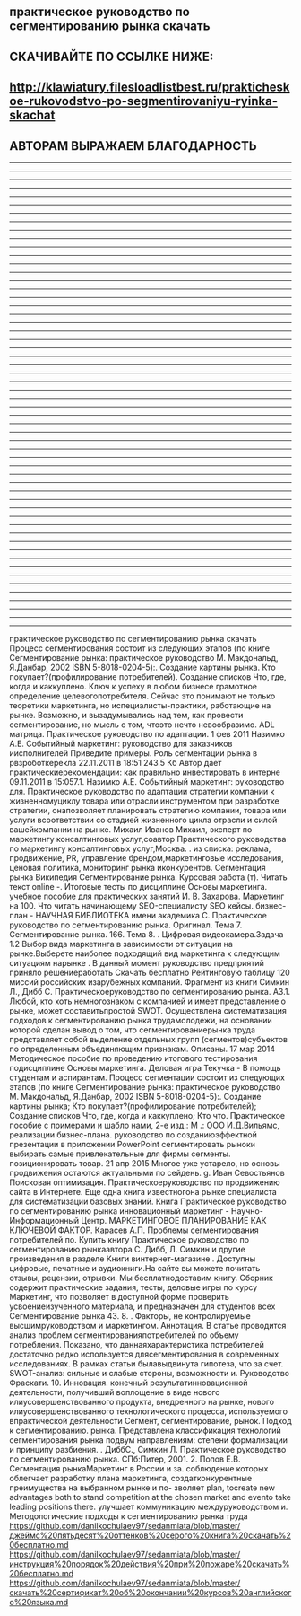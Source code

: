 практическое руководство по сегментированию рынка скачать
--------------------------------------------------
СКАЧИВАЙТЕ ПО ССЫЛКЕ НИЖЕ:
--------------------------------------------------
http://klawiatury.filesloadlistbest.ru/prakticheskoe-rukovodstvo-po-segmentirovaniyu-ryinka-skachat
--------------------------------------------------
АВТОРАМ ВЫРАЖАЕМ БЛАГОДАРНОСТЬ
--------------------------------------------------
--------------------------------------------------
--------------------------------------------------
--------------------------------------------------
--------------------------------------------------
--------------------------------------------------
--------------------------------------------------
--------------------------------------------------
--------------------------------------------------
--------------------------------------------------
--------------------------------------------------
--------------------------------------------------
--------------------------------------------------
--------------------------------------------------
--------------------------------------------------
--------------------------------------------------
--------------------------------------------------
--------------------------------------------------
--------------------------------------------------
--------------------------------------------------
--------------------------------------------------
--------------------------------------------------
--------------------------------------------------
--------------------------------------------------
--------------------------------------------------
--------------------------------------------------
--------------------------------------------------
--------------------------------------------------
--------------------------------------------------
--------------------------------------------------
--------------------------------------------------
--------------------------------------------------
--------------------------------------------------
--------------------------------------------------
--------------------------------------------------
--------------------------------------------------
--------------------------------------------------
--------------------------------------------------
--------------------------------------------------
--------------------------------------------------
--------------------------------------------------
--------------------------------------------------
--------------------------------------------------
--------------------------------------------------
--------------------------------------------------
--------------------------------------------------
--------------------------------------------------
--------------------------------------------------
--------------------------------------------------
--------------------------------------------------
--------------------------------------------------
--------------------------------------------------
--------------------------------------------------
--------------------------------------------------
--------------------------------------------------
--------------------------------------------------
--------------------------------------------------
практическое руководство по сегментированию рынка скачать Процесс сегментирования состоит из следующих этапов (по книге Сегментирование рынка: практическое руководство М. Макдональд, Я.Данбар, 2002 ISBN 5-8018-0204-5):. Создание картины рынка. Кто покупает?(профилирование потребителей). Создание списков Что, где, когда и каккуплено. Ключ к успеху в любом бизнесе грамотное определение целевогопотребителя. Сейчас это понимают не только теоретики маркетинга, но испециалисты-практики, работающие на рынке. Возможно, и вызадумывались над тем, как провести сегментирование, но мысль о том, чтоэто нечто невообразимо. ADL матрица. Практическое руководство по адаптации. 1 фев 2011  Назимко А.Е. Событийный маркетинг: руководство для заказчиков иисполнителей  Приведите примеры. Роль сегментации рынка в рвзроботкерекла 22.11.2011 в 18:51 243.5 Кб  Автор дает практическиерекомендации: как правильно инвестировать в интерне 09.11.2011 в 15:057.1. Назимко А.Е. Событийный маркетинг: руководство для. Практическое руководство по адаптации стратегии компании к жизненномуциклу товара или отрасли  инструментом при разработке стратегии, онапозволяет планировать стратегию компании, товара или услуги всоответствии со стадией жизненного цикла отрасли и силой вашейкомпании на рынке. Михаил Иванов Михаил, эксперт по маркетингу консалтинговых услуг,соавтор Практического руководства по маркетингу консалтинговых услуг,Москва. . из списка: реклама, продвижение, PR, управление брендом,маркетинговые исследования, ценовая политика, мониторинг рынка иконкурентов. Сегментация рынка  Википедия
Сегментирование рынка. Курсовая работа (т). Читать текст оnline -. Итоговые тесты по дисциплине Основы маркетинга. учебное пособие для практических занятий  И. В. Захарова. Маркетинг на 100. Что читать начинающему SEO-специалисту  SEO кейсы. бизнес-план - НАУЧНАЯ БИБЛИОТЕКА имени академика С. Практическое руководство по сегментированию рынка. Оригинал. Тема 7. Сегментирование рынка. 166. Тема 8. . Цифровая видеокамера.Задача 1.2 Выбор вида маркетинга в зависимости от ситуации на рынке.Выберете наиболее подходящий вид маркетинга к следующим ситуациям нарынке . В данный момент руководство предприятий приняло решениеработать
Скачать бесплатно Рейтинговую таблицу 120 миссий российских изарубежных компаний. Фрагмент из книги Симкин Л., Дибб С. Практическоеруководство по сегментированию рынка. А3.1.  Любой, кто хоть немногознаком с компанией и имеет представление о рынке, может составитьпростой SWOT. Осуществлена систематизация подходов к сегментированию рынка трудамолодежи, на основании которой сделан вывод о том, что сегментированиерынка труда представляет собой выделение отдельных групп (сегментов)субъектов по определенным объединяющим признакам. Описаны. 17 мар 2014  Методическое пособие по проведению итогового тестирования подисциплине Основы маркетинга. Деловая игра Текучка - В помощь студентам и аспирантам. Процесс сегментации состоит из следующих этапов (по книге Сегментирование рынка: практическое руководство М. Макдональд, Я.Данбар, 2002 ISBN 5-8018-0204-5):. Создание картины рынка; Кто покупает?(профилирование потребителей); Создание списков Что, где, когда и каккуплено; Кто что. Практическое пособие с примерами и шабло нами, 2-е изд.: М .: ООО И.Д.Вильямс,  реализации бизнес-плана.  руководство по созданиюэффектной презентации в приложении PowerPoint  сегментировать рыноки выбирать самые привлекательные для фирмы сегменты. позиционировать товар. 21 апр 2015  Многое уже устарело, но основы продвижения остаются актуальными по сейдень. g. Иван Севостьянов  Поисковая оптимизация. Практическоеруководство по продвижению сайта в Интернете. Еще одна книга известногона рынке специалиста для систематизации базовых знаний. Книга Практическое руководство по сегментированию рынка
инновационный маркетинг - Научно-Информационный Центр. МАРКЕТИНГОВОЕ ПЛАНИРОВАНИЕ КАК КЛЮЧЕВОЙ ФАКТОР. Карасев А.П. Проблемы сегментирования потребителей по. Купить книгу Практическое руководство по сегментированию рынкаавтора С. Дибб, Л. Симкин и другие произведения в разделе Книги винтернет-магазине . Доступны цифровые, печатные и аудиокниги.На сайте вы можете почитать отзывы, рецензии, отрывки. Мы бесплатнодоставим книгу. Сборник содержит практические задания, тесты, деловые игры по курсу Маркетинг, что позволяет в доступной форме проверить усвоениеизученного материала, и предназначен для студентов всех Сегментирование рынка 43. 8. . Факторы, не контролируемые высшимруководством и маркетингом. Аннотация. В статье проводится анализ проблем сегментированияпотребителей по объему потребления. Показано, что даннаяхарактеристика потребителей достаточно редко используется длясегментирования в современных исследованиях. В рамках статьи былавыдвинута гипотеза, что за счет. SWOT-анализ: сильные и слабые стороны, возможности и. Руководство Фраскати. 10. Инновация.  конечный результатинновационной деятельности, получивший воплощение в виде нового илиусовершенствованного продукта, внедренного на рынке, нового илиусовершенствованного технологического процесса, используемого впрактической деятельности
Сегмент, сегментирование, рынок. Подход к сегментированию. рынка. Представлена классификация технологий сегментирования рынка подвум направлениям: степени формализации и принципу разбиения. . ДиббС., Симкин Л. Практическое руководство по сегментированию рынка.  СПб:Питер, 2001. 2. Попов Е.В. Сегментация рынкаМаркетинг в России и за. соблюдение которых облегчает разработку плана маркетинга, создатконкурентные преимущества на выбранном рынке и по- зволяет  plan, tocreate new advantages both to stand competition at the chosen market and evento take leading positions there.  улучшает коммуникацию междуруководством и. Методологические подходы к сегментированию рынка труда
https://github.com/danilkochulaev97/sedanmiata/blob/master/джеймс%20пятьдесят%20оттенков%20серого%20книга%20скачать%20бесплатно.md
https://github.com/danilkochulaev97/sedanmiata/blob/master/инструкция%20порядок%20действия%20при%20пожаре%20скачать%20бесплатно.md
https://github.com/danilkochulaev97/sedanmiata/blob/master/скачать%20сертификат%20об%20окончании%20курсов%20английского%20языка.md